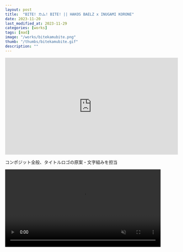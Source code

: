 ```yaml
---
layout: post
title:  "BITE! カム! BITE! || HAKOS BAELZ x INUGAMI KORONE"
date: 2023-11-20
last_modified_at: 2023-11-29
categories: [works]
tags: [mad]
image: "/works/bitekamubite.png"
thumb: "/thumbs/bitekamubite.gif"
description: ""
---
```


<iframe width="560" height="315" src="https://www.youtube.com/embed/LYnhN_49tpE" title="YouTube video player" frameborder="0" allow="accelerometer; autoplay; clipboard-write; encrypted-media; gyroscope; picture-in-picture; web-share" allowfullscreen></iframe>

コンポジット全般、タイトルロゴの原案・文字組みを担当


<video controls width="100%" autoplay loop muted="true" src="/works/bitekamubite.mp4" type="video/mp4" >
 Sorry, your browser doesn't support embedded videos.
</video>
